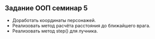 ## Задание ООП семинар 5
* Доработать координаты персонажей. 
* Реализовать метод расчёта расстояния до ближайшего врага. 
* Реализовать метод step() для лучника.